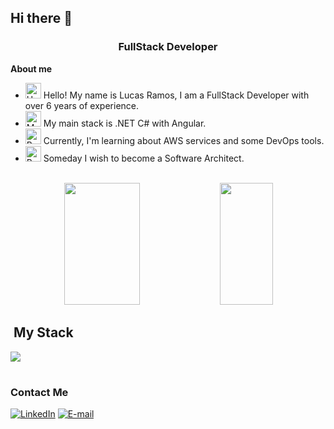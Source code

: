 ## Hi there 👋

<h3 align="center">
  FullStack Developer
</h3>

<p><strong>About me</strong></p>

- <img src="https://raw.githubusercontent.com/Tarikul-Islam-Anik/Animated-Fluent-Emojis/master/Emojis/Hand%20gestures/Hand%20with%20Fingers%20Splayed%20Light%20Skin%20Tone.png" alt="Hand with Fingers Splayed Light Skin Tone" width="25" height="25" /> Hello! My name is Lucas Ramos, I am a FullStack Developer with over 6 years of experience.<br />
- <img src="https://raw.githubusercontent.com/Tarikul-Islam-Anik/Animated-Fluent-Emojis/master/Emojis/People%20with%20professions/Man%20Technologist%20Light%20Skin%20Tone.png" alt="Man Technologist Light Skin Tone" width="25" height="25" /> My main stack is .NET C# with Angular.<br />
- <img src="https://raw.githubusercontent.com/Tarikul-Islam-Anik/Animated-Fluent-Emojis/master/Emojis/Objects/Books.png" alt="Books" width="25" height="25" /> Currently, I'm learning about AWS services and some DevOps tools.<br />
- <img src="https://raw.githubusercontent.com/Tarikul-Islam-Anik/Animated-Fluent-Emojis/master/Emojis/Hand%20gestures/Brain.png" alt="Brain" width="25" height="25" /> Someday I wish to become a Software Architect.<br /> <br />

<div align="center"> 
<img width="49%" height="195px" src="https://github-readme-stats.vercel.app/api?username=ramos-coderexpert&show_icons=true&count_private=true&title_color=80F7D4&icon_color=9d00ff&text_color=c9d1d9&bg_color=0d1117&border_color=fff0" />
<img width="41%" height="195px" src="https://github-readme-stats.vercel.app/api/top-langs/?username=ramos-coderexpert&layout=compact&title_color=80F7D4&text_color=fff&bg_color=0d1117&border_color=fff0" />
</div>

## &nbsp;My Stack

<img src="https://skillicons.dev/icons?i=visualstudio,cs,dotnet,vscode,html,css,js,angular,ts,bootstrap,aws,git,github&theme=dark" />

#

<h3>Contact Me</h3>
<div align="left">
<p>
<a href="https://www.linkedin.com/in/lucas-ramos-dotnet-developer"><img src="https://img.shields.io/badge/LinkedIn-0077B5?style=for-the-badge&amp;logo=linkedin&amp;logoColor=6ED2B6&amp;color:FFF" alt="LinkedIn"></a>
<a href="mailto:lucas.ramos.pessoa@hotmail.com">
<img src="https://img.shields.io/badge/email-D14836?style=for-the-badge&amp;logo=microsoft-outlook&amp;logoColor=6ED2B6&amp;color:FFF" alt="E-mail">
</a>
</div>
